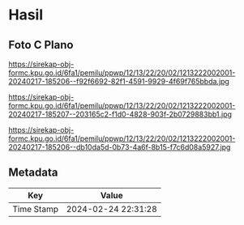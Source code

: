 # Hasil

## Foto C Plano

https://sirekap-obj-formc.kpu.go.id/6fa1/pemilu/ppwp/12/13/22/20/02/1213222002001-20240217-185206--f92f6692-82f1-4591-9929-4f69f765bbda.jpg

https://sirekap-obj-formc.kpu.go.id/6fa1/pemilu/ppwp/12/13/22/20/02/1213222002001-20240217-185207--203165c2-f1d0-4828-903f-2b0729883bb1.jpg

https://sirekap-obj-formc.kpu.go.id/6fa1/pemilu/ppwp/12/13/22/20/02/1213222002001-20240217-185206--db10da5d-0b73-4a6f-8b15-f7c6d08a5927.jpg


## Metadata

| Key        | Value               |
| ---------- | ------------------- |
| Time Stamp | 2024-02-24 22:31:28 |



